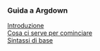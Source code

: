 <link rel="stylesheet" href="../assets/style.css">

### Guida a Argdown

[Introduzione](introduzione.md)  
[Cosa ci serve per cominciare](cominciare.md)  
[Sintassi di base](sintassi.md)  
